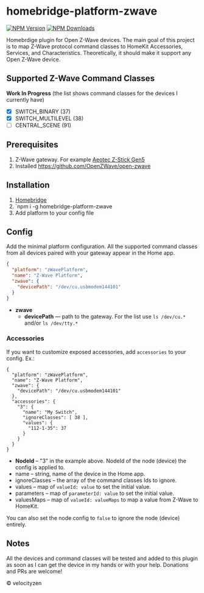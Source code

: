 # homebridge-platform-zwave

[![NPM Version](https://img.shields.io/npm/v/homebridge-platform-zwave.svg?style=flat-square)](https://www.npmjs.com/package/homebridge-platform-zwave)
[![NPM Downloads](https://img.shields.io/npm/dt/homebridge-platform-zwave.svg?style=flat-square)](https://www.npmjs.com/package/homebridge-platform-zwave)

Homebrdige plugin for Open Z-Wave devices. The main goal of this project is to map Z-Wave protocol command classes to HomeKit Accessories, Services, and Characteristics. Theoretically, it should make it support any Open Z-Wave device.

## Supported Z-Wave Command Classes

__Work In Progress__ (the list shows command classes for the devices I currently have)

- [x] SWITCH_BINARY (37)
- [x] SWITCH_MULTILEVEL (38)
- [ ] CENTRAL_SCENE (91)

## Prerequisites

1. Z-Wave gateway. For example [Aeotec Z-Stick Gen5](https://aeotec.com/z-wave-usb-stick)
2. Installed https://github.com/OpenZWave/open-zwave

## Installation

1. [Homebridge](https://github.com/nfarina/homebridge)
2. `npm i -g homebridge-platform-zwave
3. Add platform to your config file

## Config

Add the minimal platform configuration. All the supported command classes from all devices paired with your gateway appear in the Home app.

```json
{
  "platform": "zWavePlatform",
  "name": "Z-Wave Platform",
  "zwave": {
    "devicePath": "/dev/cu.usbmodem144101"
  }
}
```

* __zwave__
  * __devicePath__ — path to the gateway. For the list use `ls /dev/cu.*` and/or `ls /dev/tty.*`

### Accessories

If you want to customize exposed accessories, add `accessories` to your config. Ex.:

```
{
  "platform": "zWavePlatform",
  "name": "Z-Wave Platform",
  "zwave": {
    "devicePath": "/dev/cu.usbmodem144101"
  },
  "accessories": {
    "3": {
      "name": "My Switch",
      "ignoreClasses": [ 38 ],
      "values": {
        "112-1-35": 37
      }
    }
  }
}
```

- __NodeId__ – "3" in the example above. NodeId of the node (device) the config is applied to.
- name – string, name of the device in the Home app.
- ignoreClasses – the array of the command classes Ids to ignore.
- values – map of `valueId: value` to set the initial value.
- parameters – map of `parameterId: value` to set the initial value.
- valuesMaps – map of `valueId: valueMaps` to map a value from Z-Wave to HomeKit.

You can also set the node config to `false` to ignore the node (device) entirely.

## Notes

All the devices and command classes will be tested and added to this plugin as soon as I can get the device in my hands or with your help. Donations and PRs are welcome!

© velocityzen
